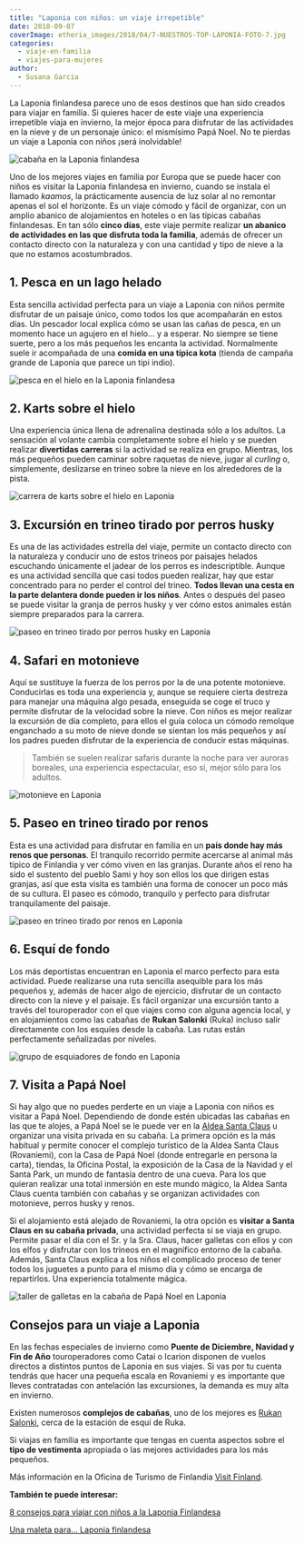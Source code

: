 ```yaml
---
title: "Laponia con niños: un viaje irrepetible"
date: 2018-09-07
coverImage: etheria_images/2018/04/7-NUESTROS-TOP-LAPONIA-FOTO-7.jpg
categories: 
  - viaje-en-familia
  - viajes-para-mujeres
author: 
  - Susana Garcia
---
```


La Laponia finlandesa parece uno de esos destinos que han sido creados para viajar en 
familia. Si quieres hacer de este viaje una experiencia irrepetible viaja en invierno, 
la mejor época para disfrutar de las actividades en la nieve y de un personaje único: el 
mismísimo Papá Noel. No te pierdas un viaje a Laponia con niños ¡será inolvidable! 

![cabaña en la Laponia finlandesa](etheria_images/2018/04/cabaña-privada-Papá-Noel-e1568538731813.jpg "Paisaje desde la cabaña privada de Papá Noel. © Susana García.")

Uno de los mejores viajes en familia por Europa que se puede hacer con niños es visitar 
la Laponia finlandesa en invierno, cuando se instala el llamado _kaamos_, la 
prácticamente ausencia de luz solar al no remontar apenas el sol el horizonte. Es un 
viaje cómodo y fácil de organizar, con un amplio abanico de alojamientos en hoteles o en 
las típicas cabañas finlandesas. En tan sólo **cinco días**, este viaje permite realizar 
**un abanico de actividades en las que disfruta toda la familia**, además de ofrecer un 
contacto directo con la naturaleza y con una cantidad y tipo de nieve a la que no 
estamos acostumbrados. 

## 1\. Pesca en un lago helado

Esta sencilla actividad perfecta para un viaje a Laponia con niños permite disfrutar de 
un paisaje único, como todos los que acompañarán en estos días. Un pescador local 
explica cómo se usan las cañas de pesca, en un momento hace un agujero en el hielo… y a 
esperar. No siempre se tiene suerte, pero a los más pequeños les encanta la actividad. 
Normalmente suele ir acompañada de una **comida en una típica kota** (tienda de campaña 
grande de Laponia que parece un tipi indio). 

![pesca en el hielo en la Laponia finlandesa](etheria_images/2018/04/Pesca-hielo-Laponia-finlandesa-e1568538747248.jpg "Pescar en un lago helado es una de las actividades que se realizan con niños en Laponia. © Susana García.")

## 2\. Karts sobre el hielo

Una experiencia única llena de adrenalina destinada sólo a los adultos. La sensación al 
volante cambia completamente sobre el hielo y se pueden realizar **divertidas carreras** 
si la actividad se realiza en grupo. Mientras, los más pequeños pueden caminar sobre 
raquetas de nieve, jugar al _curling_ o, simplemente, deslizarse en trineo sobre la 
nieve en los alrededores de la pista. 

![carrera de karts sobre el hielo en Laponia](etheria_images/2018/04/karts-en-el-hielo-Laponia-e1568538765954.jpg "Los adultos disfrutan con las carreras de karts sobre el hielo en Laponia. © Susana García.")

## 3\. Excursión en trineo tirado por perros husky

Es una de las actividades estrella del viaje, permite un contacto directo con la 
naturaleza y conducir uno de estos trineos por paisajes helados escuchando únicamente el 
jadear de los perros es indescriptible. Aunque es una actividad sencilla que casi todos 
pueden realizar, hay que estar concentrado para no perder el control del trineo. **Todos 
llevan una cesta en la parte delantera donde pueden ir los niños**. Antes o después del 
paseo se puede visitar la granja de perros husky y ver cómo estos animales están siempre 
preparados para la carrera. 

![paseo en trineo tirado por perros husky en Laponia](etheria_images/2018/04/Excursión-trineos-perros-kusky-Laponia-finlandesa-Etheriamagazine-e1568538786562.jpg "La sensación de llevar un trineo tirado por perros husky sobre la nieve es indescriptible. © Susana García.")

## 4\. Safari en motonieve

Aquí se sustituye la fuerza de los perros por la de una potente motonieve. Conducirlas 
es toda una experiencia y, aunque se requiere cierta destreza para manejar una máquina 
algo pesada, enseguida se coge el truco y permite disfrutar de la velocidad sobre la 
nieve. Con niños es mejor realizar la excursión de día completo, para ellos el guía 
coloca un cómodo remolque enganchado a su moto de nieve donde se sientan los más 
pequeños y así los padres pueden disfrutar de la experiencia de conducir estas máquinas. 

> También se suelen realizar safaris durante la noche para ver auroras boreales, una 
> experiencia espectacular, eso sí, mejor sólo para los adultos. 

![motonieve en Laponia](etheria_images/2018/04/Excursion-en-Laponia-Finlandia-moto-de-nieve-Etheriamagazine-e1568538820284.jpg "Safari en motonieve por Laponia. © Susana García.")

## 5\. Paseo en trineo tirado por renos

Esta es una actividad para disfrutar en familia en un **país donde hay más renos que 
personas**. El tranquilo recorrido permite acercarse al animal más típico de Finlandia y 
ver cómo viven en las granjas. Durante años el reno ha sido el sustento del pueblo Sami 
y hoy son ellos los que dirigen estas granjas, así que esta visita es también una forma 
de conocer un poco más de su cultura. El paseo es cómodo, tranquilo y perfecto para 
disfrutar tranquilamente del paisaje. 

![paseo en trineo tirado por renos en Laponia](etheria_images/2018/04/paseo-renos-Laponia-e1568538834622.jpg "Relajante paseo en un trineo tirado por renos. © Susana García.")

## 6\. Esquí de fondo

Los más deportistas encuentran en Laponia el marco perfecto para esta actividad. Puede 
realizarse una ruta sencilla asequible para los más pequeños y, además de hacer algo de 
ejercicio, disfrutar de un contacto directo con la nieve y el paisaje. Es fácil 
organizar una excursión tanto a través del touroperador con el que viajes como con 
alguna agencia local, y en alojamientos como las cabañas de **Rukan Salonki** (Ruka) 
incluso salir directamente con los esquíes desde la cabaña. Las rutas están 
perfectamente señalizadas por niveles. 

![grupo de esquiadores de fondo en Laponia](etheria_images/2018/04/Esqui-de-fondo-en-Laponia-Etheriamagazine.jpg "El esquí de fondo es una actividad perfecta para un viaje en familia a Laponia. © Susana García")

## 7\. Visita a Papá Noel

Si hay algo que no puedes perderte en un viaje a Laponia con niños es visitar a Papá 
Noel. Dependiendo de donde estén ubicadas las cabañas en las que te alojes, a Papá Noel 
se le puede ver en la [Aldea Santa Claus](https://santaclausvillage.info/es/) u 
organizar una visita privada en su cabaña. La primera opción es la más habitual y 
permite conocer el complejo turístico de la Aldea Santa Claus (Rovaniemi), con la Casa 
de Papá Noel (donde entregarle en persona la carta), tiendas, la Oficina Postal, la 
exposición de la Casa de la Navidad y el Santa Park, un mundo de fantasía dentro de una 
cueva. Para los que quieran realizar una total inmersión en este mundo mágico, la Aldea 
Santa Claus cuenta también con cabañas y se organizan actividades con motonieve, perros 
husky y renos. 

Si el alojamiento está alejado de Rovaniemi, la otra opción es **visitar a Santa Claus 
en su cabaña privada**, una actividad perfecta si se viaja en grupo. Permite pasar el 
día con el Sr. y la Sra. Claus, hacer galletas con ellos y con los elfos y disfrutar con 
los trineos en el magnífico entorno de la cabaña. Además, Santa Claus explica a los 
niños el complicado proceso de tener todos los juguetes a punto para el mismo día y cómo 
se encarga de repartirlos. Una experiencia totalmente mágica. 

![taller de galletas en la cabaña de Papá Noel en Laponia](etheria_images/2018/04/Cabaña-Papá-Noel-Laponia-e1568538859784.jpg "Haciendo galletas con Santa Claus y los elfos en su cabaña. © Susana García.")

## Consejos para un viaje a Laponia

En las fechas especiales de invierno como **Puente de Diciembre, Navidad y Fin de Año** 
touroperadores como Catai o Icarion disponen de vuelos directos a distintos puntos de 
Laponia en sus viajes. Si vas por tu cuenta tendrás que hacer una pequeña escala en 
Rovaniemi y es importante que lleves contratadas con antelación las excursiones, la 
demanda es muy alta en invierno. 

Existen numerosos **complejos de cabañas**, uno de los mejores es [Rukan 
Salonki](http://www.rukansalonki.fi), cerca de la estación de esquí de Ruka. 

Si viajas en familia es importante que tengas en cuenta aspectos sobre el **tipo de 
vestimenta** apropiada o las mejores actividades para los más pequeños. 

Más información en la Oficina de Turismo de Finlandia [Visit 
Finland](https://www.visitfinland.com/es/laponia/). 

**También te puede interesar:** 

[8 consejos para viajar con niños a la Laponia 
Finlandesa](https://etheriamagazine.com/2018/09/08/8-consejos-para-viajar-a-la-laponia-finlandesa-con-ninos/) 

[Una maleta para… Laponia 
finlandesa](https://etheriamagazine.com/2018/09/15/una-maleta-para-laponia-finlandesa/)
